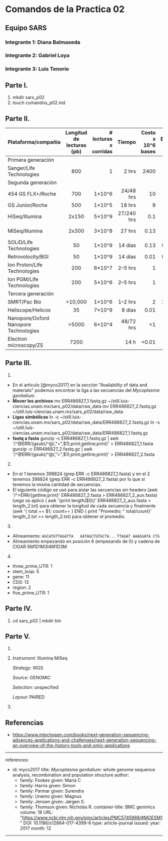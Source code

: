 # Comandos de la Practica 02
## Equipo SARS
### Integrante 1: Diana Balmaseda
### Integrante 2: Gabriel Loya
### Integrante 3: Luis Tenorio

## Parte I.
01. mkdir sars_p02
02. touch comandos_p02.md

## Parte II.
| Plataforma/compañía          | Longitud de lecturas (pb)  | # lecturas x corridas  | Tiempo   | Costo x 10^6 bases  | Error (%)   | Química                    |
| ------------------------------------ |:-------------------------------:| ------------------:| -----------:| ----------------------------:| --------------:| ---------------------------:|
| Primera generación  |     |   |   |    |    |     |
| Sanger/Life Technologies    | 800                                | 1                    | 2 hrs      | 2400                           | 0.3             | Dideoxy terminator   |
| Segunda generación           |                                       |                       |               |                                    |                   |                                   |   
| 454 GS FLX+/Roche	| 700	| 1×10^6	| 24/48 hrs |	10	| 1	| Pyrosequencing |
| GS Junior/Roche	| 500	| 1×10^5	| 18 hrs |	9	|	|	Pyrosequencing |
| HiSeq/Illumina |	2x150 |	5×10^9 | 27/240 hrs |	0.1	| 0.8	| Reversible terminators |
| MiSeq/Illumina | 2x300 |	3×10^8	| 27 hrs |	0.13	| 0.8 |	Reversible terminators|
| SOLiD/Life Technologies | 50	| 1×10^9	| 14 días | 0.13	| 0.01	| Ligation |
| Retrovolocity/BGI |	50	| 1×10^9	| 14 días	| 0.01	| 0.01	| Nanoball/ligation |
| Ion Proton/Life Technologies | 200	| 6×10^7 |	2–5 hrs |	1 |	1.7	|	Proton detection |
| Ion PGM/Life Technologies |	200	| 5×10^6 | 	2–5 hrs |	1 |	1.7	| Proton detection |
| Tercera generación              |                                       |                       |               |                                    |                   |                                   |						
| SMRT/Pac Bio |	>10,000	| 1×10^6 | 1–2 hrs |	2	 | 12.9 |	Real-time SMS |
| Heliscope/Helicos| 35 |	7×10^9	| 8 días |	0.01	| 0.2 |	Real-time SMS |
| Nanopore/Oxford Nanopore Technologies |	>5000	| 6×10^4 |	48/72 hrs |	<1	| 34 |	Real-time SMS |
| Electron microscopy/ZS| 	7200 | 	|	14 h | 	<0.01 |   | Real-time SMS |

## Parte III.
01. 
  * En el artículo [@myco2017] en la sección "Availability of data and materials" podemos encontrar la liga a las secuencias del *Mycoplasma genitalium*. 
  * **Mover los archivos** 
      mv ERR486827_1.fastq.gz ~/still.luis-ciencias.unam.mx/sars_p02/data/raw_data
      mv ERR486827_2.fastq.gz ~/still.luis-ciencias.unam.mx/sars_p02/data/raw_data
  * **Ligas simbólicas**
      ln -s ~/still.luis-ciencias.unam.mx/sars_p02/data/raw_data/ERR486827_2.fastq.gz 
      ln -s ~/still.luis-ciencias.unam.mx/sars_p02/data/raw_data/ERR486827_1.fastq.gz 
  * **fastq a fasta**
      gunzip -c ERR486827_1.fastq.gz | awk '/^@ERR/{gsub(/^@/,">",$1);print;getline;print}' > ERR486827_1.fasta
      gunzip -c ERR486827_2.fastq.gz | awk '/^@ERR/{gsub(/^@/,">",$1);print;getline;print}' > ERR486827_2.fasta

02. 
 * En el 1 tenemos 398824 (grep ERR -c ERR486827_1.fasta) y en el 2 tenemos 398824 (grep ERR -c ERR486827_2.fasta) por lo que sí tenemos la misma cantidad de secuencias.
 * El siguiente código se usó para aislar las secuencias sin headers (awk '/^>ERR/{getline;print}' ERR486827_2.fasta  > ERR486827_2_aux.fasta) luego se aplicó ( awk '{print length($0)}' ERR486827_2_aux.fasta > length_2.txt) para obtener la longitud de cada secuencia y finalmente (awk '{ total += $1; count++ } END { print "Promedio: "  total/count}' length_2.txt >> length_2.txt) para obtener el promedio. 

03. 
* Alineamiento:
`AGCATGTTAGATTA   GATAGCTGTGCTA...`
      `TTAGAT AAAGGATA CTG`
* Alineamiento empezando en posición 6 (empezando de 0) y cadena de CIGAR 6M1D1M3I4M1D3M

04.
* three_prime_UTR: 1
* stem_loop: 5
* gene: 11
* CDS: 13
* region: 2
* five_prime_UTR: 1

## Parte IV.
01. cd sars_p02 | mkdir bin

## Parte V.

01.
02. *Instrument:* Illumina MiSeq

    *Strategy:* WGS
    
    *Source:* GENOMIC
    
    *Selection:* unspecified
    
    *Layout:* PAIRED
 03.

    

## Referencias
* https://www.intechopen.com/books/next-generation-sequencing-advances-applications-and-challenges/next-generation-sequencing-an-overview-of-the-history-tools-and-omic-applications
---
references:
  - id: myco2017
    title: *Mycoplasma genitalium*: whole genome sequence analysis, recombination and population structure
    author:
      - family: Fookes
        given: María C
      - family: Harris 
        given: Simon
      - family: Parmar 
        given: Surendra
      - family: Unemo 
        given: Magnus
      - family: Jensen
        given: Jørgen S.
      - family: Thomson 
        given: Nicholas R.
    container-title: BMC genimics 
    volume: 18
    URL: "https://www.ncbi.nlm.nih.gov/pmc/articles/PMC5745988/#MOESM1"
    DOI: 10.1186/s12864-017-4399-6
    type: article-journal
    issued:
      year: 2017
      month: 12
---
